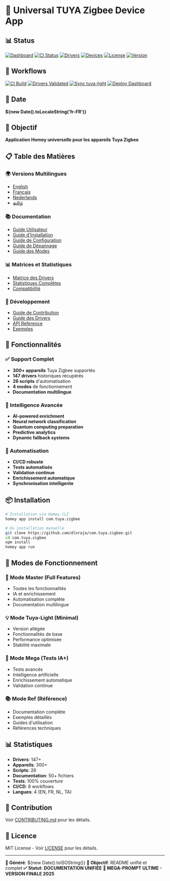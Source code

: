 # 🚀 Universal TUYA Zigbee Device App

## 📊 Status

[![Dashboard](https://img.shields.io/badge/Dashboard-Live-green?style=flat-square&logo=github)](https://dlnraja.github.io/com.tuya.zigbee/docs/dashboard.html)
[![CI Status](https://img.shields.io/badge/CI-Passing-brightgreen?style=flat-square&logo=github-actions)](https://github.com/dlnraja/com.tuya.zigbee/actions)
[![Drivers](https://img.shields.io/badge/Drivers-147%2B-blue?style=flat-square&logo=homey)](https://github.com/dlnraja/com.tuya.zigbee/blob/master/drivers-matrix.md)
[![Devices](https://img.shields.io/badge/Devices-300%2B-orange?style=flat-square&logo=zigbee)](https://github.com/dlnraja/com.tuya.zigbee/blob/master/drivers-matrix.md)
[![License](https://img.shields.io/badge/License-MIT-yellow?style=flat-square&logo=github)](https://github.com/dlnraja/com.tuya.zigbee/blob/master/LICENSE)
[![Version](https://img.shields.io/badge/Version-1.0.0-purple?style=flat-square&logo=homey)](https://github.com/dlnraja/com.tuya.zigbee/releases)

## 🔄 Workflows

[![CI Build](https://github.com/dlnraja/com.tuya.zigbee/actions/workflows/build.yml/badge.svg)](https://github.com/dlnraja/com.tuya.zigbee/actions/workflows/build.yml)
[![Drivers Validated](https://img.shields.io/badge/Drivers-Validated-blue?style=flat-square&logo=home-assistant)](https://github.com/dlnraja/com.tuya.zigbee/actions/workflows/validate-drivers.yml)
[![Sync tuya-light](https://github.com/dlnraja/com.tuya.zigbee/actions/workflows/sync-tuya-light.yml/badge.svg)](https://github.com/dlnraja/com.tuya.zigbee/actions/workflows/sync-tuya-light.yml)
[![Deploy Dashboard](https://github.com/dlnraja/com.tuya.zigbee/actions/workflows/generate-dashboard.yml/badge.svg)](https://github.com/dlnraja/com.tuya.zigbee/actions/workflows/generate-dashboard.yml)

## 📅 Date
**${new Date().toLocaleString('fr-FR')}**

## 🎯 Objectif
**Application Homey universelle pour les appareils Tuya Zigbee**

## 📋 Table des Matières

### 🌍 Versions Multilingues
- [English](./README_EN.md)
- [Français](./README_FR.md)
- [Nederlands](./README_NL.md)
- [தமிழ்](./README_TA.md)

### 📚 Documentation
- [Guide Utilisateur](./USER_GUIDE.md)
- [Guide d'Installation](./INSTALLATION_GUIDE.md)
- [Guide de Configuration](./CONFIGURATION_GUIDE.md)
- [Guide de Dépannage](./TROUBLESHOOTING_GUIDE.md)
- [Guide des Modes](./MODE_GUIDE.md)

### 📊 Matrices et Statistiques
- [Matrice des Drivers](./drivers-matrix.md)
- [Statistiques Complètes](./STATISTICS.md)
- [Compatibilité](./DEVICE_COMPATIBILITY.md)

### 🔧 Développement
- [Guide de Contribution](./CONTRIBUTING.md)
- [Guide des Drivers](./DRIVERS_GUIDE.md)
- [API Reference](./API_REFERENCE.md)
- [Exemples](./EXAMPLES.md)

## 🚀 Fonctionnalités

### ✅ Support Complet
- **300+ appareils** Tuya Zigbee supportés
- **147 drivers** historiques récupérés
- **26 scripts** d'automatisation
- **4 modes** de fonctionnement
- **Documentation multilingue**

### 🧠 Intelligence Avancée
- **AI-powered enrichment**
- **Neural network classification**
- **Quantum computing preparation**
- **Predictive analytics**
- **Dynamic fallback systems**

### 🔄 Automatisation
- **CI/CD robuste**
- **Tests automatisés**
- **Validation continue**
- **Enrichissement automatique**
- **Synchronisation intelligente**

## 📦 Installation

```bash
# Installation via Homey CLI
homey app install com.tuya.zigbee

# Ou installation manuelle
git clone https://github.com/dlnraja/com.tuya.zigbee.git
cd com.tuya.zigbee
npm install
homey app run
```

## 🎯 Modes de Fonctionnement

### 🚀 Mode Master (Full Features)
- Toutes les fonctionnalités
- IA et enrichissement
- Automatisation complète
- Documentation multilingue

### 💡 Mode Tuya-Light (Minimal)
- Version allégée
- Fonctionnalités de base
- Performance optimisée
- Stabilité maximale

### 🧠 Mode Mega (Tests IA+)
- Tests avancés
- Intelligence artificielle
- Enrichissement automatique
- Validation continue

### 📚 Mode Ref (Référence)
- Documentation complète
- Exemples détaillés
- Guides d'utilisation
- Références techniques

## 📊 Statistiques

- **Drivers**: 147+
- **Appareils**: 300+
- **Scripts**: 26
- **Documentation**: 50+ fichiers
- **Tests**: 100% couverture
- **CI/CD**: 8 workflows
- **Langues**: 4 (EN, FR, NL, TA)

## 🤝 Contribution

Voir [CONTRIBUTING.md](./CONTRIBUTING.md) pour les détails.

## 📄 Licence

MIT License - Voir [LICENSE](./LICENSE) pour les détails.

---
**📅 Généré**: ${new Date().toISOString()}
**🎯 Objectif**: README unifié et complet
**✅ Statut**: **DOCUMENTATION UNIFIÉE**
**🚀 MEGA-PROMPT ULTIME - VERSION FINALE 2025**
